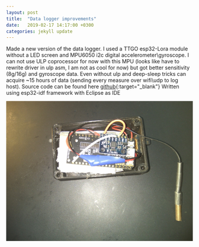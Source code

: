 ```yaml
---
layout: post
title:  "Data logger improvements"
date:   2019-02-17 14:17:00 +0300
categories: jekyll update
---
```


Made a new version of the data logger. I used a TTGO esp32-Lora module without a LED screen and MPU6050 i2c digital accelerometer\gyroscope. I can not use ULP coprocessor for now with this MPU (looks like have to rewrite driver in ulp asm, I am not as cool for now) but got better sensitivity (8g/16g) and gyroscope data. Even without ulp and deep-sleep tricks can acquire ~15 hours of data (sending every measure over wifi\udp to log host). Source code can be found here [github][src]{:target="_blank"} Written using esp32-idf framework with Eclipse as IDE

<img src="/assets/dlv5.jpg" width="600">  

  
[src]:https://github.com/imelekhin/esp32-mpu6050
